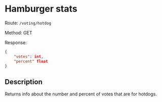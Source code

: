 # Hamburger stats

Route: `/voting/hotdog`

Method: GET

Response:

```json
{
    "votes": int,
    "percent" float
}
```

## Description

Returns info about the number and percent of votes that are for hotdogs.
